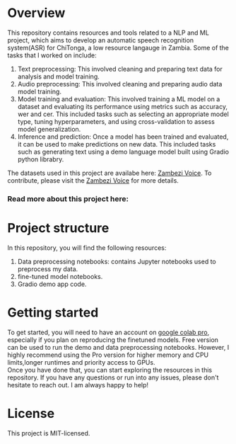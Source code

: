 # Overview
This repository contains resources and tools related to a NLP and ML project, which aims to develop an automatic speech recognition system(ASR) for ChiTonga, a low resource langauge in Zambia. 
Some of the tasks that I worked on include:  
1. Text preprocessing: This involved cleaning and preparing text data for analysis and model training. 
2. Audio preprocessing: This involved cleaning and preparing audio data model training. 
3. Model training and evaluation: This involved training a ML model on a dataset and evaluating its performance using metrics such as accuracy, wer and cer. This included tasks such as selecting an appropriate model type, tuning hyperparameters, and using cross-validation to assess model generalization.
4. Inference and prediction: Once a model has been trained and evaluated, it can be used to make predictions on new data. This  included tasks such as generating text using a demo language model built using Gradio python librabry.

The datasets used in this project are availabe here: [Zambezi Voice](https://github.com/unza-speech-lab/zambezi-voice). 
To contribute, please visit the [Zambezi Voice](https://github.com/unza-speech-lab/zambezi-voice) for more details.  

### Read more about this project here:

# Project structure
In this repository, you will find the following resources:  
1. Data preprocessing notebooks: contains Jupyter notebooks used to preprocess my data.
2. fine-tuned model notebooks.
3. Gradio demo app code.

# Getting started
To get started, you will need to have an account on [google colab pro](https://colab.research.google.com/signup), especially if you plan on reproducing the finetuned models. Free version can be used to run the demo and data preprocessing notebooks. However, I highly recommend using the Pro version for higher memory and CPU limits,longer runtimes and priority access to GPUs.  
Once you have done that, you can start exploring the resources in this repository. If you have any questions or run into any issues, please don't hesitate to reach out. I am always happy to help!

# License
This project is MIT-licensed.
